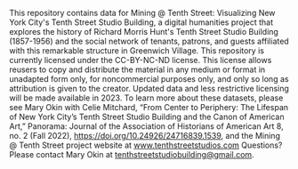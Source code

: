 This repository contains data for Mining @ Tenth Street: Visualizing New York City's Tenth Street Studio Building, a digital humanities project that explores the history of Richard Morris Hunt's Tenth Street Studio Building (1857-1956) and the social network of tenants, patrons, and guests affiliated with this remarkable structure in Greenwich Village. This repository is currently licensed under the CC-BY-NC-ND license. This license allows reusers to copy and distribute the material in any medium or format in unadapted form only, for noncommercial purposes only, and only so long as attribution is given to the creator. Updated data and less restrictive licensing will be made available in 2023. To learn more about these datasets, please see Mary Okin with Celie Mitchard, “From Center to Periphery: The Lifespan of New York City’s Tenth Street Studio Building and the Canon of American Art,” Panorama: Journal of the Association of Historians of American Art 8, no. 2 (Fall 2022), https://doi.org/10.24926/24716839.1539, and the Mining @ Tenth Street project website at www.tenthstreetstudios.com Questions? Please contact Mary Okin at tenthstreetstudiobuilding@gmail.com.
